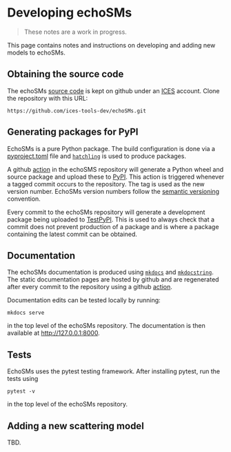 # Developing echoSMs

> These notes are a work in progress.

This page contains notes and instructions on developing and adding new models to echoSMs.

## Obtaining the source code

The echoSMs [source code](https://github.com/ices-tools-dev/echoSMs) is kept on github under an [ICES](http://www.ices.dk/) account. Clone the repository with this URL:

    https://github.com/ices-tools-dev/echoSMs.git

## Generating packages for PyPI

EchoSMs is a pure Python package. The build configuration is done via a [pyproject.toml](https://github.com/ices-tools-dev/echoSMs/blob/main/pyproject.toml) file and [`hatchling`](https://hatch.pypa.io/latest/) is used to produce packages.

A github [action](https://github.com/ices-tools-dev/echoSMs/blob/main/.github/workflows/publish-to-pypi.yml) in the echoSMS repository will generate a Python wheel and source package and upload these to [PyPI](https://pypi.org/project/echosms/). This action is triggered whenever a tagged commit occurs to the repository. The tag is used as the new version number. EchoSMs version numbers follow the [semantic versioning](http://semver.org) convention.

Every commit to the echoSMs repository will generate a development package being uploaded to [TestPyPI](https://test.pypi.org/project/echosms/#history). This is used to always check that a commit does not prevent production of a package and is where a package containing the latest commit can be obtained.

## Documentation

The echoSMs documentation is produced using [`mkdocs`](https://www.mkdocs.org/) and [`mkdocstring`](https://mkdocstrings.github.io/). The static documentation pages are hosted by github and are regenerated after every commit to the repository using a github [action](https://github.com/ices-tools-dev/echoSMs/actions/workflows/build-docs.yml).

Documentation edits can be tested locally by running:

    mkdocs serve

in the top level of the echoSMs repository. The documentation is then available at <http://127.0.0.1:8000>.

## Tests

EchoSMs uses the pytest testing framework. After installing pytest, run the tests using

    pytest -v
    
in the top level of the echoSMs repository.

## Adding a new scattering model

TBD.

